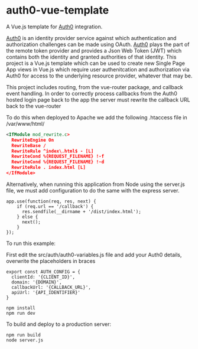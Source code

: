 # auth0-vue-template
A Vue.js template for [Auth0](https://auth0.com/)  integration.

[Auth0](https://auth0.com/) is an identity provider service against which authentication and authorization challenges can be made using OAuth.
[Auth0](https://auth0.com/)  plays the part of the remote token provider and provides a Json Web Token (JWT) which contains both the identity and
granted authorities of that identity. This project is a Vue.js template which can be used to create new Single Page App
views in Vue.js which require user authenitcation and authorization via Auth0 for access to the underlying resource provider,
whatever that may be.

This project includes routing, from the vue-router package, and callback event handling. In order to correctly process
callbacks from the Auth0 hosted login page back to the app the server must rewrite the callback URL back to the vue-router

To do this when deployed to Apache we add the following .htaccess file in /var/www/html/

```xml
<IfModule mod_rewrite.c>
  RewriteEngine On
  RewriteBase /
  RewriteRule ^index\.html$ - [L]
  RewriteCond %{REQUEST_FILENAME} !-f
  RewriteCond %{REQUEST_FILENAME} !-d
  RewriteRule . index.html [L]
</IfModule>
```

Alternatively, when running this application from Node using the server.js file, we must add configuration to do the same
 with the express server.

 ```
app.use(function(req, res, next) {
     if (req.url == '/callback') {
       res.sendfile(__dirname + '/dist/index.html');
     } else {
       next();
     }
 });
 ```

To run this example:

First edit the src/auth/auth0-variables.js file and add your Auth0 details, overwrite the placeholders in braces

```
export const AUTH_CONFIG = {
  clientId: '{CLIENT_ID}',
  domain: '{DOMAIN}',
  callbackUrl: '{CALLBACK_URL}',
  apiUrl: '{API_IDENTIFIER}'
}
```

```
npm install
npm run dev
```

To build and deploy to a production server:

```
npm run build
node server.js
```